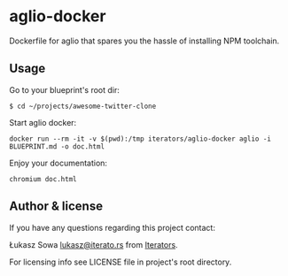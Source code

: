 # aglio-docker

Dockerfile for aglio that spares you the hassle of installing NPM toolchain.

## Usage

Go to your blueprint's root dir:

```
$ cd ~/projects/awesome-twitter-clone
```

Start aglio docker:

```
docker run --rm -it -v $(pwd):/tmp iterators/aglio-docker aglio -i BLUEPRINT.md -o doc.html
```

Enjoy your documentation:

```
chromium doc.html
```

## Author & license

If you have any questions regarding this project contact:

Łukasz Sowa <lukasz@iterato.rs> from [Iterators](https://iterato.rs).

For licensing info see LICENSE file in project's root directory.
